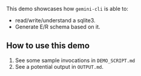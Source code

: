 This demo showcases how `gemini-cli` is able to:
* read/write/understand a sqlite3.
* Generate E/R schema based on it.

## How to use this demo

1. See some sample invocations in `DEMO_SCRIPT.md`
2. See a potential output in `OUTPUT.md`.

